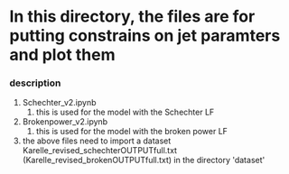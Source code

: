 # In this directory, the files are for putting constrains on jet paramters and plot them 


### description 
1. Schechter_v2.ipynb
    1. this is used for the model with the Schechter LF 
2. Brokenpower_v2.ipynb
    1. this is used for the model with the broken power LF 
3. the above files need to import a dataset Karelle_revised_schechterOUTPUTfull.txt (Karelle_revised_brokenOUTPUTfull.txt) in the directory 'dataset' 